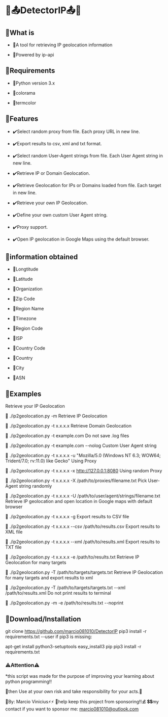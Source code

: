 # 🚀📤DetectorIP📤🚀

## 🎇What is

+ 📌A tool for retrieving IP geolocation information

+ 📌Powered by ip-api

## 🎇Requirements

+ 🔹Python version 3.x

+ 🔹colorama

+ 🔹termcolor

## 🎇Features

+  ✔️Select random proxy from file. Each proxy URL in new line. 

+  ✔️Export results to csv, xml and txt format.

+  ✔️Select random User-Agent strings from file. Each User Agent string in new line.

+  ✔️Retrieve IP or Domain Geolocation.

+  ✔️Retrieve Geolocation for IPs or Domains loaded from file. Each target in new line.

+  ✔️Retrieve your own IP Geolocation.

+  ✔️Define your own custom User Agent string.

+  ✔️Proxy support.

+  ✔️Open IP geolocation in Google Maps using the default browser.

## 🎇information obtained

+ 🌟Longtitude

+ 🌟Latitude

+ 🌟Organization

+ 🌟Zip Code

+ 🌟Region Name

+ 🌟Timezone

+ 🌟Region Code

+ 🌟ISP

+ 🌟Country Code

+ 🌟Country

+ 🌟City

+ 🌟ASN

## 🎇Examples

Retrieve your IP Geolocation

🔸 ./ip2geolocation.py -m
Retrieve IP Geolocation

🔸 ./ip2geolocation.py -t x.x.x.x
Retrieve Domain Geolocation

🔸 ./ip2geolocation.py -t example.com
Do not save .log files

🔸 ./ip2geolocation.py -t example.com --nolog
Custom User Agent string

🔸 ./ip2geolocation.py -t x.x.x.x -u "Mozilla/5.0 (Windows NT 6.3; WOW64; Trident/7.0; rv:11.0) like Gecko"
Using Proxy

🔸 ./ip2geolocation.py -t x.x.x.x -x http://127.0.0.1:8080
Using random Proxy

🔸 ./ip2geolocation.py -t x.x.x.x -X /path/to/proxies/filename.txt
Pick User-Agent string randomly

🔸 ./ip2geolocation.py -t x.x.x.x -U /path/to/user/agent/strings/filename.txt
Retrieve IP geolocation and open location in Google maps with default browser

🔸 ./ip2geolocation.py -t x.x.x.x -g
Export results to CSV file

🔸 ./ip2geolocation.py -t x.x.x.x --csv /path/to/results.csv
Export results to XML file

🔸 ./ip2geolocation.py -t x.x.x.x --xml /path/to/results.xml
Export results to TXT file

🔸 ./ip2geolocation.py -t x.x.x.x -e /path/to/results.txt
Retrieve IP Geolocation for many targets

🔸 ./ip2geolocation.py -T /path/to/targets/targets.txt
Retrieve IP Geolocation for many targets and export results to xml

🔸 ./ip2geolocation.py -T /path/to/targets/targets.txt --xml /path/to/results.xml
Do not print results to terminal

🔸 ./ip2geolocation.py -m -e /path/to/results.txt --noprint

## 🎇Download/Installation

git clone https://github.com/marcio081010/DetectorIP
pip3 install -r requirements.txt --user
if pip3 is missing:

apt-get install python3-setuptools
easy_install3 pip
pip3 install -r requirements.txt

### ⚠️Attention⚠️

*this script was made for the purpose of improving your learning about python programming!! 

🚧then Use at your own risk and take responsibility for your acts.🚧

🔆By: Marcio Vinicius⚡⚡
💸help keep this project from sponsoring!!💰
💲💲my contact if you want to sponsor me: marcio081010@outlook.com







